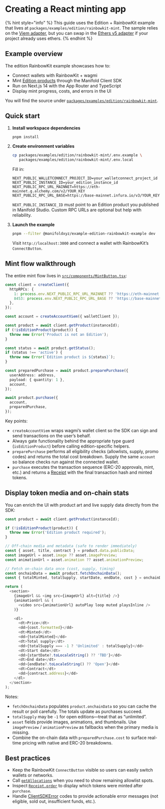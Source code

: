 # Creating a React minting app

{% hint style="info" %}
This guide uses the Edition + RainbowKit example that lives at `packages/examples/edition/rainbowkit-mint`. The sample relies on the [Viem adapter](../../sdk/account-adapters/viem.md), but you can swap in the [Ethers v5 adapter](../../sdk/account-adapters/ethersv5.md) if your project already uses ethers.
{% endhint %}

## Example overview

The edition RainbowKit example showcases how to:

* Connect wallets with RainbowKit + wagmi
* Mint [Edition products](../../reference/editionproduct.md) through the Manifold Client SDK
* Run on Next.js 14 with the App Router and TypeScript
* Display mint progress, costs, and errors in the UI

You will find the source under [`packages/examples/edition/rainbowkit-mint`](../../examples/edition/rainbowkit-mint/README.md).

## Quick start

1. **Install workspace dependencies**

   ```bash
   pnpm install
   ```

2. **Create environment variables**

   ```bash
   cp packages/examples/edition/rainbowkit-mint/.env.example \
      packages/examples/edition/rainbowkit-mint/.env.local
   ```

   Fill in:

   ```env
   NEXT_PUBLIC_WALLETCONNECT_PROJECT_ID=your_walletconnect_project_id
   NEXT_PUBLIC_INSTANCE_ID=your_edition_instance_id
   NEXT_PUBLIC_RPC_URL_MAINNET=https://eth-mainnet.g.alchemy.com/v2/YOUR_KEY
   NEXT_PUBLIC_RPC_URL_BASE=https://base-mainnet.infura.io/v3/YOUR_KEY
   ```

   `NEXT_PUBLIC_INSTANCE_ID` must point to an Edition product you published in Manifold Studio. Custom RPC URLs are optional but help with reliability.

3. **Launch the example**

   ```bash
   pnpm --filter @manifoldxyz/example-edition-rainbowkit-example dev
   ```

   Visit `http://localhost:3000` and connect a wallet with RainbowKit’s `ConnectButton`.

## Mint flow walkthrough

The entire mint flow lives in [`src/components/MintButton.tsx`](../../examples/edition/rainbowkit-mint/src/components/MintButton.tsx):

```typescript
const client = createClient({
  httpRPCs: {
    1: process.env.NEXT_PUBLIC_RPC_URL_MAINNET ?? 'https://eth-mainnet.g.alchemy.com/v2/demo',
    8453: process.env.NEXT_PUBLIC_RPC_URL_BASE ?? 'https://base-mainnet.infura.io/v3/demo',
  },
});

const account = createAccountViem({ walletClient });

const product = await client.getProduct(instanceId);
if (!isEditionProduct(product)) {
  throw new Error('Product is not an Edition');
}

const status = await product.getStatus();
if (status !== 'active') {
  throw new Error(`Edition product is ${status}`);
}

const preparedPurchase = await product.preparePurchase({
  userAddress: address,
  payload: { quantity: 1 },
  account,
});

await product.purchase({
  account,
  preparedPurchase,
});
```

Key points:

* `createAccountViem` wraps wagmi’s wallet client so the SDK can sign and send transactions on the user’s behalf.
* Always gate functionality behind the appropriate type guard (`isEditionProduct`) before calling edition-specific helpers.
* `preparePurchase` performs all eligibility checks (allowlists, supply, promo codes) and returns the total cost breakdown. Supply the same `account` so balance checks run against the connected wallet.
* `purchase` executes the transaction sequence (ERC-20 approvals, mint, etc.) and returns a [Receipt](../../reference/receipt.md) with the final transaction hash and minted tokens.

## Display token media and on-chain stats

You can enrich the UI with product art and live supply data directly from the SDK:

```typescript
const product = await client.getProduct(instanceId);

if (!isEditionProduct(product)) {
  throw new Error('Edition product required');
}

// Off-chain media and metadata (safe to render immediately)
const { asset, title, contract } = product.data.publicData;
const imageUrl = asset.image ?? asset.imagePreview;
const animationUrl = asset.animation ?? asset.animationPreview;

// Fetch on-chain data once (cost, supply, timing)
const onchainData = await product.fetchOnchainData();
const { totalMinted, totalSupply, startDate, endDate, cost } = onchainData;

return (
  <section>
    {imageUrl && <img src={imageUrl} alt={title} />}
    {animationUrl && (
      <video src={animationUrl} autoPlay loop muted playsInline />
    )}

    <dl>
      <dt>Price</dt>
      <dd>{cost.formatted}</dd>
      <dt>Minted</dt>
      <dd>{totalMinted}</dd>
      <dt>Total supply</dt>
      <dd>{totalSupply === -1 ? 'Unlimited' : totalSupply}</dd>
      <dt>Start date</dt>
      <dd>{startDate?.toLocaleString() ?? 'TBD'}</dd>
      <dt>End date</dt>
      <dd>{endDate?.toLocaleString() ?? 'Open'}</dd>
      <dt>Contract</dt>
      <dd>{contract.address}</dd>
    </dl>
  </section>
);
```

Notes:

* `fetchOnchainData` populates `product.onchainData` so you can cache the result or poll carefully. The totals update as purchases succeed.
* `totalSupply` may be `-1` for open editions—treat that as “unlimited”.
* `asset` fields provide images, animations, and thumbnails. Use `imagePreview` / `animationPreview` as fallbacks when the primary media is missing.
* Combine the on-chain data with `preparedPurchase.cost` to surface real-time pricing with native and ERC-20 breakdowns.

## Best practices

* Keep the RainbowKit `ConnectButton` visible so users can easily switch wallets or networks.
* Call [`getAllocations`](../../sdk/product/common/getallocations.md) when you need to show remaining allowlist spots.
* Inspect [`Receipt.order`](../../reference/order.md) to display which tokens were minted after `purchase`.
* Handle [ClientSDKError](../../reference/clientsdkerror.md) codes to provide actionable error messages (not eligible, sold out, insufficient funds, etc.).
